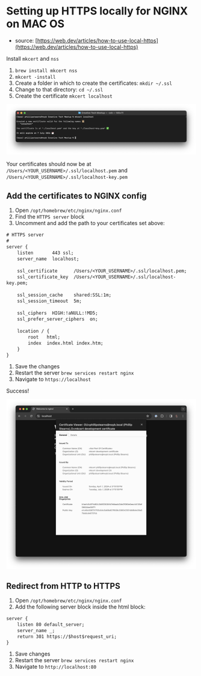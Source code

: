# Setting up HTTPS locally for NGINX on MAC OS

* source: [https://web.dev/articles/how-to-use-local-https](https://web.dev/articles/how-to-use-local-https)

Install `mkcert` and `nss`

1. `brew install mkcert nss`
1. `mkcert -install`
1. Create a folder in which to create the certificates: `mkdir ~/.ssl`
1. Change to that directory: `cd ~/.ssl`
1. Create the certificate `mkcert localhost`

![](./images/mkcert-localhost.png)

Your certificates should now be at `/Users/<YOUR_USERNAME>/.ssl/localhost.pem` and `/Users/<YOUR_USERNAME>/.ssl/localhost-key.pem`

## Add the certificates to NGINX config

1. Open `/opt/homebrew/etc/nginx/nginx.conf`
1. Find the `HTTPS server` block 
1. Uncomment and add the path to your certificates set above:


```
# HTTPS server
#
server {
	listen       443 ssl;
	server_name  localhost;

	ssl_certificate      /Users/<YOUR_USERNAME>/.ssl/localhost.pem;
	ssl_certificate_key  /Users/<YOUR_USERNAME>/.ssl/localhost-key.pem;

	ssl_session_cache    shared:SSL:1m;
	ssl_session_timeout  5m;

	ssl_ciphers  HIGH:!aNULL:!MD5;
	ssl_prefer_server_ciphers  on;
	
	location / {
		root   html;
		index  index.html index.htm;
	}
}
```

1. Save the changes
1. Restart the server `brew services restart nginx`
1. Navigate to `https://localhost`

Success!

![](./images/ssl-enabled.png)

## Redirect from HTTP to HTTPS

1. Open `/opt/homebrew/etc/nginx/nginx.conf`
1. Add the following server block inside the html block:


```
server {
    listen 80 default_server;
    server_name _;
    return 301 https://$host$request_uri;
}
```

1. Save changes
1. Restart the server `brew services restart nginx`
1. Navigate to `http://localhost:80`